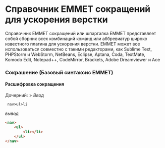 # Справочник EMMET сокращений для ускорения верстки
Справочник EMMET сокращений или шпаргалка EMMET представляет собой сборник всех комбинаций команд или аббревиатур широко известного плагина для ускорения верстки. EMMET может все использоваться совместно с такими редакторами, как Sublime Text, PHPStorm и WebStorm, NetBeans, Eclipse, Aptana, Coda, TextMate, Komodo Edit, Notepad++, CodeMirror, Brackets, Adobe Dreamviewer и Ace

### Сокрашение (Базовый синтаксис EMMET)
#### Расшифровка сокращения
Дочерний: > 
*Ввод*
```
 nav>ul>li
```
*вывод*
```html
<nav>
    <ul>
        <li></li>
    </ul>
</nav>
```
